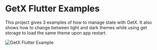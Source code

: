 # GetX Flutter Examples

This project gives 3 examples of how to manage state with GetX.  It also shows how to change between light and dark themes while using get storage to load the same theme upon app restart.

![GetX Flutter Example](getx_example.gif)
